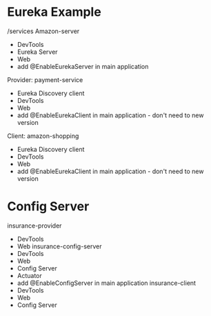# Eureka Example
/services
Amazon-server
 * DevTools
 * Eureka Server
 * Web
 * add @EnableEurekaServer in main application

Provider:
payment-service
 * Eureka Discovery client
 * DevTools
 * Web
 * add @EnableEurekaClient in main application    - don't need to new version

Client:
amazon-shopping
* Eureka Discovery client
* DevTools
* Web
* add @EnableEurekaClient in main application    - don't need to new version

# Config Server
insurance-provider
 * DevTools
 * Web
insurance-config-server
 * DevTools
 * Web
 * Config Server
 * Actuator
 * add @EnableConfigServer in main application
insurance-client
 * DevTools
 * Web
 * Config Server